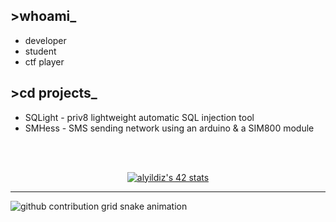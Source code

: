## >whoami_
- developer
- student
- ctf player
## >cd projects_
- SQLight - priv8 lightweight automatic SQL injection tool
- SMHess - SMS sending network using an arduino & a SIM800 module
<br />
<br />
<p align="center">
<a href="https://github.com/JaeSeoKim/badge42"><img src="https://badge42.vercel.app/api/v2/clhon4amn008708mm8z1uam2c/stats?cursusId=21&coalitionId=46" alt="alyildiz's 42 stats" /></a></p>

---

<picture>
  <source media="(prefers-color-scheme: dark)" srcset="https://raw.githubusercontent.com/shindroid/shindroid/output/github-contribution-grid-snake-dark.svg">
  <source media="(prefers-color-scheme: light)" srcset="https://raw.githubusercontent.com/shindroid/shindroid/output/github-contribution-grid-snake.svg">
  <img alt="github contribution grid snake animation" src="https://raw.githubusercontent.com/shindroid/shindroid/output/github-contribution-grid-snake.svg">
</picture>
